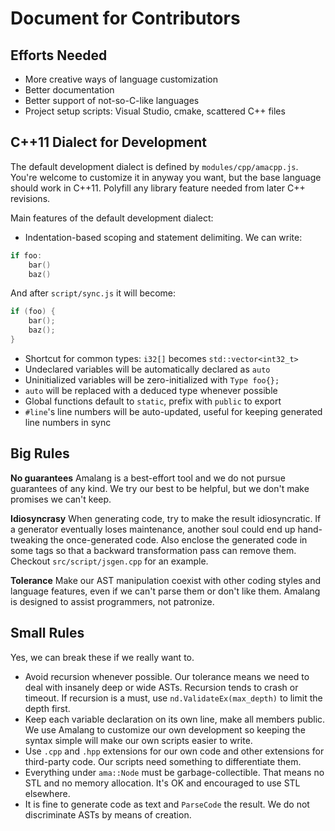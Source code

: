 # Document for Contributors

## Efforts Needed

- More creative ways of language customization
- Better documentation
- Better support of not-so-C-like languages
- Project setup scripts: Visual Studio, cmake, scattered C++ files

## C++11 Dialect for Development

The default development dialect is defined by `modules/cpp/amacpp.js`. You're welcome to customize it in anyway you want, but the base language should work in C++11. Polyfill any library feature needed from later C++ revisions. 

Main features of the default development dialect:
- Indentation-based scoping and statement delimiting. We can write:
```C++
if foo:
	bar()
	baz()
```
And after `script/sync.js` it will become:
```C++
if (foo) {
	bar();
	baz();
}
```
- Shortcut for common types: `i32[]` becomes `std::vector<int32_t>`
- Undeclared variables will be automatically declared as `auto`
- Uninitialized variables will be zero-initialized with `Type foo{};`
- `auto` will be replaced with a deduced type whenever possible
- Global functions default to `static`, prefix with `public` to export
- `#line`'s line numbers will be auto-updated, useful for keeping generated line numbers in sync 

## Big Rules

**No guarantees** Amalang is a best-effort tool and we do not pursue guarantees of any kind. We try our best to be helpful, but we don't make promises we can't keep. 

**Idiosyncrasy** When generating code, try to make the result idiosyncratic. If a generator eventually loses maintenance, another soul could end up hand-tweaking the once-generated code. Also enclose the generated code in some tags so that a backward transformation pass can remove them. Checkout `src/script/jsgen.cpp` for an example.

**Tolerance** Make our AST manipulation coexist with other coding styles and language features, even if we can't parse them or don't like them. Amalang is designed to assist programmers, not patronize.

## Small Rules

Yes, we can break these if we really want to.

- Avoid recursion whenever possible. Our tolerance means we need to deal with insanely deep or wide ASTs. Recursion tends to crash or timeout. If recursion is a must, use `nd.ValidateEx(max_depth)` to limit the depth first.
- Keep each variable declaration on its own line, make all members public. We use Amalang to customize our own development so keeping the syntax simple will make our own scripts easier to write.
- Use `.cpp` and `.hpp` extensions for our own code and other extensions for third-party code. Our scripts need something to differentiate them.
- Everything under `ama::Node` must be garbage-collectible. That means no STL and no memory allocation. It's OK and encouraged to use STL elsewhere.
- It is fine to generate code as text and `ParseCode` the result. We do not discriminate ASTs by means of creation.
